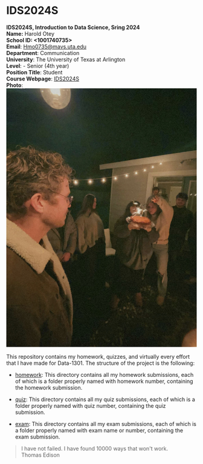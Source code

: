 # IDS2024S

**IDS2024S, Introduction to Data Science, Sring 2024**  
**Name:** Harold Otey    
**School ID: <1001740735>**   
**Email**: <Hmo0735@mavs.uta.edu>  
**Department**: Communication    
**University**: The University of Texas at Arlington   
**Level**: <undergraduate or graduate> - Senior (4th year)  
**Position Title**: Student  
**Course Webpage**: [IDS2024S](https://www.cdslab.org/IDS2024S/)     
**Photo**:  
![A photo of Harold](HaroldPhoto.jpeg)       

This repository contains my homework, quizzes, and virtually every effort that I have made for Data-1301. The structure of the project is the following:

+ [homework](./hw): This directory contains all my homework submissions, each of which is a folder properly named with homework number, containing the homework submission.  

+ [quiz](./quiz): This directory contains all my quiz submissions, each of which is a folder properly named with quiz number, containing the quiz submission.  

+ [exam](./Exams): This directory contains all my exam submissions, each of which is a folder properly named with exam name or number, containing the exam submission.  

>  I have not failed. I have found 10000 ways that won't work.  
>  Thomas Edison  
